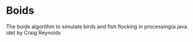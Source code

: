 # Boids
The boids algorithm to simulate birds and fish flocking in processing(a java ide) by Craig Reynolds
